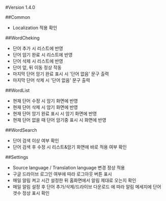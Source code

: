 #Version
1.4.0

##Common
- Localization 적용 확인

##WordCheking

- 단어 추가 시 리스트에 반영
- 단어 암기 완료 시 리스트에 반영
- 단어 삭제 시 리스트에 반영
- 단어 앞, 뒤 이동 정상 작동
- 마지막 단어 암기 완료 표시 시 '단어 없음' 문구 출력
- 마지막 단어 삭제 시 '단어 없음' 문구 출력 

##WordList

- 현재 단어 수정 시 암기 화면에 반영
- 현재 단어 삭제 시 암기 화면에 반영
- 현재 단어 암기 완료 표시 시 암기 화면에 반영
- 현재 단어 없을 때 단어 암기중 표시 시 화면에 반영

##WordSearch

- 단어 검색 이상 여부 확인
- 단어 검색 후 수정 시 리스트&암기 화면에 바로 적용 여부 확인

##Settings

- Source language / Translation language 변경 정상 적용
- 구글 드라이브 로그인 여부에 따라 로그아웃 버튼 표시
- 매일 알림 켜고 시간 설정한 뒤 홈화면에서 알림 제대로 오는지 확인
- 매일 알림 설정 후 단어 추가/삭제/드라이브 다운로드 에 따라 알림 메세지에 단어 갯수 정상 표시 확인
